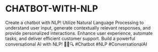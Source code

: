 # CHATBOT-WITH-NLP
Create a chatbot with NLP! Utilize Natural Language Processing to understand user input, generate contextually relevant responses, and provide personalized interactions. Enhance user experience, automate tasks, and deliver efficient customer support. Build a powerful conversational AI with NLP! 🤖💬🔍 #Chatbot #NLP #ConversationalAI
